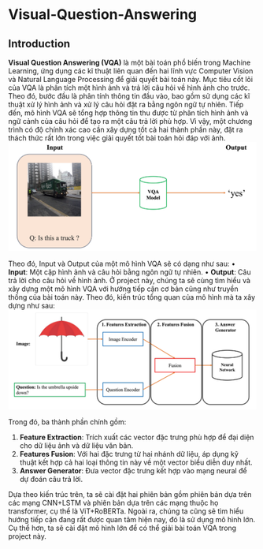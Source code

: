 # Visual-Question-Answering

## Introduction

**Visual Question Answering (VQA)** là một bài toán phổ biến trong Machine Learning, ứng dụng các kĩ thuật liên quan đến hai lĩnh vực Computer Vision và Natural Language Processing để giải quyết bài toán này. Mục tiêu cốt lõi của VQA là phân tích một hình ảnh và trả lời câu hỏi về hình ảnh cho trước. Theo đó, bước đầu là phân tính thông tin đầu vào, bao gồm sử dụng các kĩ thuật xử lý hình ảnh và xử lý câu hỏi đặt ra bằng ngôn ngữ tự nhiên. Tiếp đến, mô hình VQA sẽ tổng hợp thông tin thu được từ phân tích hình ảnh và ngữ cảnh của câu hỏi để tạo ra một câu trả lời phù hợp. Vì vậy, một chương trình có độ chính xác cao cần xây dựng tốt cả hai thành phần này, đặt ra thách thức rất lớn trong việc giải quyết tốt bài toán hỏi đáp với ảnh.
![alt text](images/image.png)

Theo đó, Input và Output của một mô hình VQA sẽ có dạng như sau:
• **Input**: Một cặp hình ảnh và câu hỏi bằng ngôn ngữ tự nhiên.
• **Output**: Câu trả lời cho câu hỏi về hình ảnh.
Ở project này, chúng ta sẽ cùng tìm hiểu và xây dựng một mô hình VQA với hướng tiếp cận cơ bản cũng như truyền thống của bài toán này. Theo đó, kiến trúc tổng quan của mô hình mà ta xây dựng như sau:
![alt text](images/image-1.png)

Trong đó, ba thành phần chính gồm:

1. **Feature Extraction**: Trích xuất các vector đặc trưng phù hợp để đại diện cho dữ liệu ảnh và dữ liệu văn bản.
2. **Features Fusion**: Với hai đặc trưng từ hai nhánh dữ liệu, áp dụng kỹ thuật kết hợp cả hai loại thông tin này về một vector biểu diễn duy nhất.
3. **Answer Generator**: Đưa vector đặc trưng kết hợp vào mạng neural để dự đoán câu trả lời.

Dựa theo kiến trúc trên, ta sẽ cài đặt hai phiên bản gồm phiên bản dựa trên các mạng CNN+LSTM và phiên bản dựa trên các mạng thuộc họ transformer, cụ thể là ViT+RoBERTa.
Ngoài ra, chúng ta cũng sẽ tìm hiểu hướng tiếp cận đang rất được quan tâm hiện nay, đó là sử dụng mô hình lớn. Cụ thể hơn, ta sẽ cài đặt mô hình lớn để có thể giải bài toán VQA trong project này.
